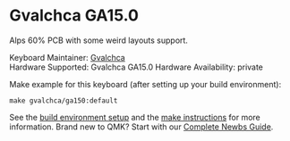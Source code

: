 Gvalchca GA15.0
======

Alps 60% PCB with some weird layouts support.

Keyboard Maintainer: [Gvalchca](https://github.com/Gvalch-ca)  
Hardware Supported: Gvalchca GA15.0
Hardware Availability: private

Make example for this keyboard (after setting up your build environment):

    make gvalchca/ga150:default

See the [build environment setup](https://docs.qmk.fm/#/getting_started_build_tools) and the [make instructions](https://docs.qmk.fm/#/getting_started_make_guide) for more information. Brand new to QMK? Start with our [Complete Newbs Guide](https://docs.qmk.fm/#/newbs).